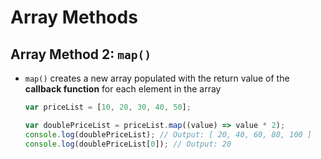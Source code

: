 # Array Methods

## Array Method 2: `map()`

- `map()` creates a new array populated with the return value of the **callback function** for each element in the array

  ```js
  var priceList = [10, 20, 30, 40, 50];

  var doublePriceList = priceList.map((value) => value * 2);
  console.log(doublePriceList); // Output: [ 20, 40, 60, 80, 100 ]
  console.log(doublePriceList[0]); // Output: 20
  ```
